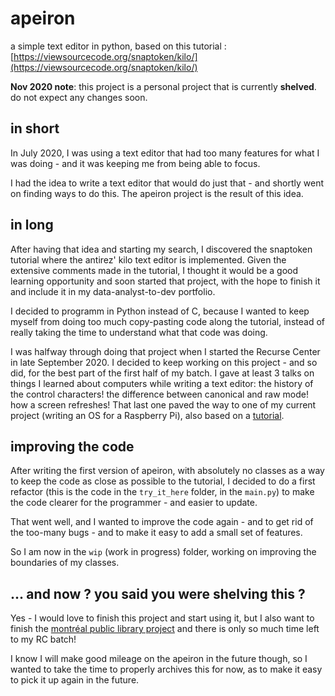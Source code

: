 # apeiron

a simple text editor in python, based on this tutorial : [https://viewsourcecode.org/snaptoken/kilo/](https://viewsourcecode.org/snaptoken/kilo/)

**Nov 2020 note**: this project is a personal project that is currently **shelved**. do not expect any changes soon.

## in short

In July 2020, I was using a text editor that had too many features for what I was doing - and it was keeping me from being able to focus.

I had the idea to write a text editor that would do just that - and shortly went on finding ways to do this. The apeiron project is the result of this idea.

## in long

After having that idea and starting my search, I discovered the snaptoken tutorial where the antirez' kilo text editor is implemented. Given the extensive comments made in the tutorial, I thought it would be a good learning opportunity and soon started that project, with the hope to finish it and include it in my data-analyst-to-dev portfolio. 

I decided to programm in Python instead of C, because I wanted to keep myself from doing too much copy-pasting code along the tutorial, instead of really taking the time to understand what that code was doing.

I was halfway through doing that project when I started the Recurse Center in late September 2020. I decided to keep working on this project - and so did, for the best part of the first half of my batch. I gave at least 3 talks on things I learned about computers while writing a text editor: the history of the control characters! the difference between canonical and raw mode! how a screen refreshes! That last one paved the way to one of my current project (writing an OS for a Raspberry Pi), also based on a [tutorial](https://www.cl.cam.ac.uk/projects/raspberrypi/tutorials/os/).

## improving the code

After writing the first version of apeiron, with absolutely no classes as a way to keep the code as close as possible to the tutorial, I decided to do a first refactor (this is the code in the `try_it_here` folder, in the `main.py`) to make the code clearer for the programmer - and easier to update. 

That went well, and I wanted to improve the code again - and to get rid of the too-many bugs - and to make it easy to add a small set of features. 

So I am now in the `wip` (work in progress) folder, working on improving the boundaries of my classes.

## ... and now ? you said you were shelving this ?

Yes - I would love to finish this project and start using it, but I also want to finish the [montréal public library project](https://github.com/eviau/catalogue_biblio) and there is only so much time left to my RC batch! 

I know I will make good mileage on the apeiron in the future though, so I wanted to take the time to properly archives this for now, as to make it easy to pick it up again in the future.
